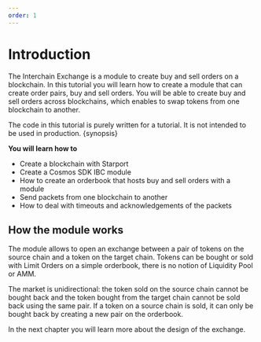 ```yaml
---
order: 1
---
```


# Introduction

The Interchain Exchange is a module to create buy and sell orders on a blockchain.
In this tutorial you will learn how to create a module that can create order pairs, buy and sell orders. You will be able to create buy and sell orders across blockchains, which enables to swap tokens from one blockchain to another.

The code in this tutorial is purely written for a tutorial. It is not intended to be used in production.
{synopsis}

**You will learn how to**
- Create a blockchain with Starport
- Create a Cosmos SDK IBC module
- How to create an orderbook that hosts buy and sell orders with a module
- Send packets from one blockchain to another
- How to deal with timeouts and acknowledgements of the packets

## How the module works

The module allows to open an exchange between a pair of tokens on the source chain and a token on the target chain. 
Tokens can be bought or sold with Limit Orders on a simple orderbook, there is no notion of Liquidity Pool or AMM.

The market is unidirectional: the token sold on the source chain cannot be bought back and the token bought from the target chain cannot be sold back using the same pair. If a token on a source chain is sold, it can only be bought back by creating a new pair on the orderbook.

In the next chapter you will learn more about the design of the exchange.